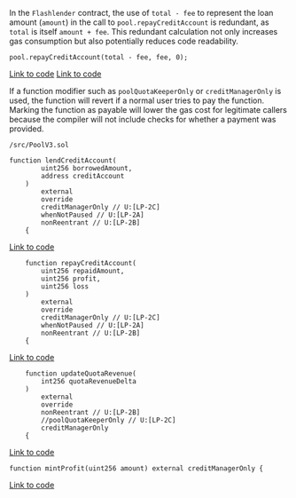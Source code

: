 
In the `Flashlender` contract, the use of `total - fee` to represent the loan amount (`amount`) in the call to `pool.repayCreditAccount` is redundant, as `total` is itself `amount + fee`. This redundant calculation not only increases gas consumption but also potentially reduces code readability.

```solidity
pool.repayCreditAccount(total - fee, fee, 0);
```

[Link to code](https://github.com/code-423n4/2024-07-loopfi/blob/main/src/Flashlender.sol#L106)
[Link to code](https://github.com/code-423n4/2024-07-loopfi/blob/main/src/Flashlender.sol#L134)

If a function modifier such as `poolQuotaKeeperOnly` or `creditManagerOnly` is used, the function will revert if a normal user tries to pay the function. Marking the function as payable will lower the gas cost for legitimate callers because the compiler will not include checks for whether a payment was provided.
```solidity
/src/PoolV3.sol
```

```solidity
function lendCreditAccount(
        uint256 borrowedAmount,
        address creditAccount
    )
        external
        override
        creditManagerOnly // U:[LP-2C]
        whenNotPaused // U:[LP-2A]
        nonReentrant // U:[LP-2B]
    {
```
[Link to code](https://github.com/code-423n4/2024-07-loopfi/blob/main/src/PoolV3.sol#L490)

```solidity
    function repayCreditAccount(
        uint256 repaidAmount,
        uint256 profit,
        uint256 loss
    )
        external
        override
        creditManagerOnly // U:[LP-2C]
        whenNotPaused // U:[LP-2A]
        nonReentrant // U:[LP-2B]
    {
```
[Link to code](https://github.com/code-423n4/2024-07-loopfi/blob/main/src/PoolV3.sol#L536)

```solidity
    function updateQuotaRevenue(
        int256 quotaRevenueDelta
    )
        external
        override
        nonReentrant // U:[LP-2B]
        //poolQuotaKeeperOnly // U:[LP-2C]
        creditManagerOnly
    {
```
[Link to code](https://github.com/code-423n4/2024-07-loopfi/blob/main/src/PoolV3.sol#L698)

```solidity
function mintProfit(uint256 amount) external creditManagerOnly {
```
[Link to code](https://github.com/code-423n4/2024-07-loopfi/blob/main/src/PoolV3.sol#L899)
